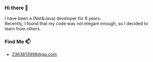 ### Hi there 👋

<!--
**langkemaoxin/langkemaoxin** is a ✨ _special_ ✨ repository because its `README.md` (this file) appears on your GitHub profile.

Here are some ideas to get you started:

- 🔭 I’m currently working on ...
- 🌱 I’m currently learning ...
- 👯 I’m looking to collaborate on ...
- 🤔 I’m looking for help with ...
- 💬 Ask me about ...
- 📫 How to reach me: ...
- 😄 Pronouns: ...
- ⚡ Fun fact: ...
-->
I have been a (Net&Java) developer for 8 years.  
Recently, I found that my code was not elegant enough, so I decided to learn from others.


### Find Me 📫
+ 2363613998@qq.com
